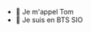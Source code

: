 - 👋 Je m'appel Tom
- 🌱 Je suis en BTS SIO

<!---
TomL09/TomL09 is a ✨ special ✨ repository because its `README.md` (this file) appears on your GitHub profile.
You can click the Preview link to take a look at your changes.
--->
